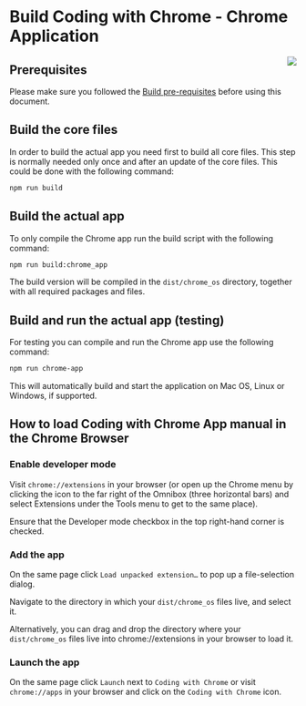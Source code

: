 Build Coding with Chrome - Chrome Application
==============================================

<img src="../static_files/images/cwc_logo.png" align="right">

Prerequisites
--------------

Please make sure you followed the [Build pre-requisites](BUILD.md) before using
this document.

Build the core files
---------------------

In order to build the actual app you need first to build all core files.
This step is normally needed only once and after an update of the core files.
This could be done with the following command:

```bash
npm run build
```

Build the actual app
---------------------

To only compile the Chrome app run the build script with the following command:

```bash
npm run build:chrome_app
```

The build version will be compiled in the `dist/chrome_os` directory, together
with all required packages and files.

Build and run the actual app (testing)
---------------------------------------

For testing you can compile and run the Chrome app use the following command:

```bash
npm run chrome-app
```

This will automatically build and start the application on Mac OS, Linux or
Windows, if supported.

How to load Coding with Chrome App manual in the Chrome Browser
----------------------------------------------------------------

### Enable developer mode

Visit `chrome://extensions` in your browser (or open up the Chrome menu by
clicking the icon to the far right of the Omnibox (three horizontal bars) and
select Extensions under the Tools menu to get to the same place).

Ensure that the Developer mode checkbox in the top right-hand corner is checked.

### Add the app

On the same page click `Load unpacked extension…` to pop up a file-selection
dialog.

Navigate to the directory in which your `dist/chrome_os` files live, and select
it.

Alternatively, you can drag and drop the directory where your `dist/chrome_os`
files live into chrome://extensions in your browser to load it.

### Launch the app

On the same page click `Launch` next to `Coding with Chrome` or visit
`chrome://apps` in your browser and click on the `Coding with Chrome` icon.
